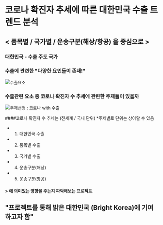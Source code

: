 # 코로나 확진자 추세에 따른 대한민국 수출 트렌드 분석
## < 품목별 / 국가별 / 운송구분(해상/항공) 을 중심으로 >

### 대한민국 - 수출 주도 국가

### 수출에 관련한 "다양한 요인들이 존재!"
![수출요소](https://github.com/dykim04/Korea-Trade-Analysis/blob/main/img/%EA%B0%9C%EC%9A%941.PNG)

### 수출관련 요소 중 코로나 확진자 수 추세에 관련한 주제들이 있을까
![주제선정 : 코로나 with 수출](https://github.com/dykim04/Korea-Trade-Analysis/blob/main/img/%EA%B0%9C%EC%9A%942.PNG)

####코로나 확진자 수 추세는 (전세계 / 국내 단위) *주제별로 단위는 상이할 수 있음
- 1. 대한민국 수출
- 2. 품목별 수출
- 3. 국가별 수출
- 4. 운송구분(해상)
- 5. 운송구분(항공)
#### > 에 의미있는 영향을 주는지 파악해보는 프로젝트.

## "프로젝트를 통해 밝은 대한민국 (Bright Korea)에 기여하고자 함"